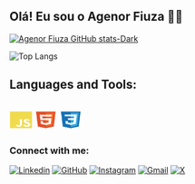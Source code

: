 ## Olá! Eu sou o Agenor Fiuza 🖐🏽

[![Agenor Fiuza GitHub stats-Dark](https://github-readme-stats.vercel.app/api?username=agenorfiuza\&show_icons=true\&theme=dark#gh-dark-mode-only)](https://github.com/agenorfiuza/github-readme-stats#responsive-card-theme#gh-dark-mode-only)

![Top Langs](https://github-readme-stats.vercel.app/api/top-langs/?username=agenorfiuza\&layout=compact)

## Languages and Tools:

<div style="display: inline_block"><br>
  <img align="center" alt="fiuza-Js" height="30" width="40" src="https://raw.githubusercontent.com/devicons/devicon/master/icons/javascript/javascript-plain.svg">  
  <img align="center" alt="fiuza-HTML" height="30" width="40" src="https://raw.githubusercontent.com/devicons/devicon/master/icons/html5/html5-original.svg">  
  <img align="center" alt="fiuza-CSS" height="30" width="40" src="https://raw.githubusercontent.com/devicons/devicon/master/icons/css3/css3-original.svg">  
</div>
  
##

### Connect with me:

[![Linkedin](https://img.shields.io/badge/LinkedIn-0077B5?style=for-the-badge&logo=linkedin&logoColor=white)](www.linkedin.com/in/agenor-correia-fiuza-neto-25a07559)
[![GitHub](https://img.shields.io/badge/GitHub-100000?style=for-the-badge&logo=github&logoColor=white)](https://github.com/agenorfiuza)
[![Instagram](https://img.shields.io/badge/Instagram-E4405F?style=for-the-badge&logo=instagram&logoColor=white)](https://www.instagram.com/afiuzane/)
[![Gmail](https://img.shields.io/badge/Gmail-D14836?style=for-the-badge&logo=gmail&logoColor=white)](afiuzane@gmail.com)
[![X](https://img.shields.io/badge/Twitter-1DA1F2?style=for-the-badge&logo=twitter&logoColor=white)](https://twitter.com/afiuzane)
